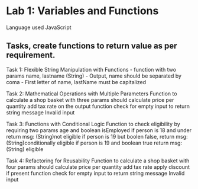 # Lab 1: Variables and Functions

Language used JavaScript

## Tasks, create functions to return value as per requirement.

Task 1: Flexible String Manipulation with Functions
       - function with two params name, lastname (String)
       - Output, name should be separated by coma
       - First letter of name, lastName must be capitalized

Task 2: Mathematical Operations with Multiple Parameters
        Function to calculate a shop basket with three params
        should calculate price per quantity
        add tax rate on the output
        function check for empty input to return string message Invalid input

Task 3: Functions with Conditional Logic
        Function to check eligibility by requiring two params age and boolean isEmployed
        if person is 18 and under return msg: (String)not eligible
        if person is 19 but boolen false, return msg: (String)conditionally eligible
        if person is 19 and boolean true return msg: (String) eligible

Task 4: Refactoring for Reusability
        Function to calculate a shop basket with four params
        should calculate price per quantity
        add tax rate 
        apply discount if present
        function check for empty input to return string message Invalid input

